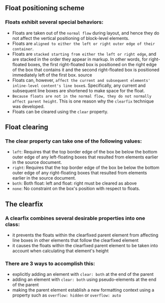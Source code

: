 ## Float positioning scheme

### Floats exhibit several special behaviors:

* Floats are taken out of the `normal flow` during layout, and hence they do not affect the vertical positioning of block-level elements.
* Floats are `aligned to either the left or right outer edge of their container`.
* Floats are `stacked starting from either the left or right edge`, and are stacked in the order they appear in markup. In other words, for right-floated boxes, the first right-floated box is positioned on the right edge of the box that contains it and the second right-floated box is positioned immediately left of the first box. source
* Floats can, however, `affect the current and subsequent elements' inline-level content's line boxe`s. Specifically, any current and subsequent line boxes are shortened to make space for the float.
* `Because floats are not in the normal flow, they do not normally affect parent height`. This is one reason why the `clearfix` technique was developed.
* Floats can be cleared using the `clear` property.

## Float clearing

### The clear property can take one of the following values:

* `left`: Requires that the top border edge of the box be below the bottom outer edge of any left-floating boxes that resulted from elements earlier in the source document.
* `right`: Requires that the top border edge of the box be below the bottom outer edge of any right-floating boxes that resulted from elements earlier in the source document.
* `both`: Both float: left and float: right must be cleared as above
* `none`: No constraint on the box's position with respect to floats.

## The clearfix

### A clearfix combines several desirable properties into one class:

* it prevents the floats within the clearfixed parent element from affecting line boxes in other elements that follow the clearfixed element
* it causes the floats within the clearfixed parent element to be taken into account when calculating that element's height

### There are 3 ways to accomplish this:

* explicitly adding an element with `clear: both` at the end of the parent
* adding an element with `clear: both` using pseudo-elements at the end of the parent
* making the parent element establish a new formatting context using a property such as `overflow: hidden` or `overflow: auto`

